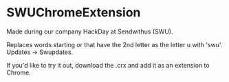# SWUChromeExtension
Made during our company HackDay at Sendwithus (SWU).

Replaces words starting or that have the 2nd letter as the letter u with 'swu'. Updates -> Swupdates.

If you'd like to try it out, download the .crx and add it as an extension to Chrome.
